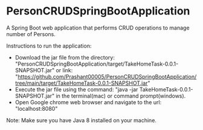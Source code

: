 # PersonCRUDSpringBootApplication
A Spring Boot web application that performs CRUD operations to manage number of Persons.

Instructions to run the application:
* Download the jar file from the directory: "PersonCRUDSpringBootApplication/target/TakeHomeTask-0.0.1-SNAPSHOT.jar" or link: "https://github.com/Prashant00005/PersonCRUDSpringBootApplication/tree/main/target/TakeHomeTask-0.0.1-SNAPSHOT.jar"
* Execute the jar file using the command: "java -jar TakeHomeTask-0.0.1-SNAPSHOT.jar" in the terminal(mac) or command prompt(windows).
* Open Google chrome web browser and navigate to the url: "localhost:8080"

Note: Make sure you have Java 8 installed on your machine.
